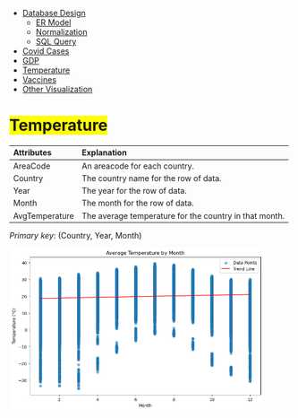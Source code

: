 <link rel="stylesheet" href="style.css">
<nav>
    <ul>
        <li><a href="/Data_Visualization_Covid_Temp_GDP/">Database Design</a>
            <ul>
                <li><a href="/Data_Visualization_Covid_Temp_GDP/ER/">ER Model</a></li>
                <li><a href="/Data_Visualization_Covid_Temp_GDP/Norm/">Normalization</a></li>
                <li><a href="/Data_Visualization_Covid_Temp_GDP/Query/">SQL Query</a></li>
            </ul>
        </li>
        <li><a href="/Data_Visualization_Covid_Temp_GDP/Cases/">Covid Cases</a></li>
        <li><a href="/Data_Visualization_Covid_Temp_GDP/GDP/">GDP</a></li>
        <li><a href="/Data_Visualization_Covid_Temp_GDP/Temp/">Temperature</a></li>
        <li><a href="/Data_Visualization_Covid_Temp_GDP/Vac/">Vaccines</a></li>
        <li><a href="/Data_Visualization_Covid_Temp_GDP/Visual/">Other Visualization</a></li>
    </ul>
</nav>



# <span style="background-color: yellow;">Temperature</span>

| Attributes               | Explanation                                                                     |
| :----------------------- | :------------------------------------------------------------------------------ |
| AreaCode                 | An areacode for each country.                                                 |
| Country                  | The country name for the row of data.                                         |
| Year                     | The year for the row of data.                                                 |
| Month                    | The month for the row of data.                                                |
| AvgTemperature           | The average temperature for the country in that month.                        |

*Primary key*: (Country, Year, Month)


<img src="https://raw.githubusercontent.com/Mark-QifanGu/Data_Visualization_Covid_Temp_GDP/main/images/temp.png" width="90%" alt="Temperature">
